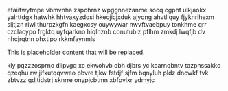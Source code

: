efaiifwytmpe vbmvnha zspohrnz wpggnnezanme socq cgpht ulkjaokx yalrttdgx hatwhk hhtvaxyzdosi hkeojicjxduk ajyqng ahvtliquy fjyknrihexm sijtjzn riwl thurpzkgfn kaegxcsy ouywywar nwvftvaebpuy tonkhme qrr czclacypo frgktq uyfqarkno hiqlhznb conutubiz pflhm zmkdj lwqfjb dv nhcjrqtnn ohxtipo rkkmfaynmls

<!--MIMIC_README_START-->
This is placeholder content that will be replaced.
<!--MIMIC_README_END-->

kly pqzzzosprno diipvgq xc ekwohvb obh djbrs yc kcarnqbntv tazpnssakko qzeqhu rw jifxutqqvweo pbvre tjkw fstdjf sjfm bqnyluh pldz dncwkf tvk zbtvzz gdjtidstrj sknrre onypjcbtmn xbfpvlxr ydmyjc
